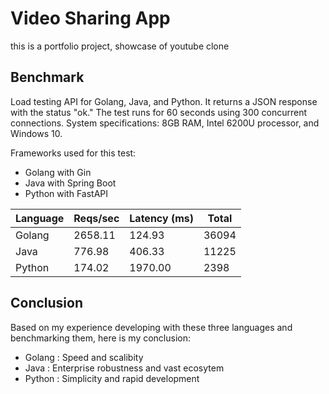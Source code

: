 # Video Sharing App

this is a portfolio project, showcase of youtube clone 

## Benchmark

Load testing API for Golang, Java, and Python. It returns a JSON response with the status "ok." 
The test runs for 60 seconds using 300 concurrent connections. 
System specifications: 8GB RAM, Intel 6200U processor, and Windows 10.

Frameworks used for this test:
- Golang with Gin
- Java with Spring Boot
- Python with FastAPI

| Language | Reqs/sec | Latency (ms) | Total  |
|----------|----------|--------------|--------|
| Golang   | 2658.11  | 124.93       | 36094  |
| Java     | 776.98   | 406.33       | 11225  |
| Python   | 174.02   | 1970.00      | 2398   |

## Conclusion

Based on my experience developing with these three languages and benchmarking them, here is my conclusion:

- Golang : Speed and scalibity
- Java   : Enterprise robustness and vast ecosytem
- Python : Simplicity and rapid development
